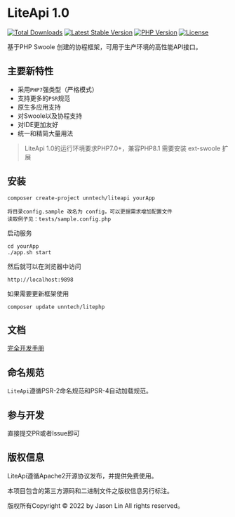 
LiteApi 1.0
===============

[![Total Downloads](https://poser.pugx.org/unntech/liteapi/downloads)](https://packagist.org/packages/unntech/liteapi)
[![Latest Stable Version](https://poser.pugx.org/unntech/liteapi/v/stable)](https://packagist.org/packages/unntech/liteapi)
[![PHP Version](https://img.shields.io/badge/php-%3E%3D7.0-8892BF.svg)](http://www.php.net/)
[![License](https://poser.pugx.org/unntech/liteapi/license)](https://packagist.org/packages/unntech/liteapi)

基于PHP Swoole 创建的协程框架，可用于生产环境的高性能API接口。



## 主要新特性

* 采用`PHP7`强类型（严格模式）
* 支持更多的`PSR`规范
* 原生多应用支持
* 对Swoole以及协程支持
* 对IDE更加友好
* 统一和精简大量用法


> LiteApi 1.0的运行环境要求PHP7.0+，兼容PHP8.1
> 需要安装 ext-swoole 扩展

## 安装

~~~
composer create-project unntech/liteapi yourApp
~~~

~~~
将目录config.sample 改名为 config，可以更据需求增加配置文件
读取例子见：tests/sample.config.php
~~~


启动服务

~~~
cd yourApp
./app.sh start
~~~

然后就可以在浏览器中访问

~~~
http://localhost:9898
~~~

如果需要更新框架使用
~~~
composer update unntech/litephp
~~~

## 文档

[完全开发手册](#)

## 命名规范

`LiteApi`遵循PSR-2命名规范和PSR-4自动加载规范。

## 参与开发

直接提交PR或者Issue即可

## 版权信息

LiteApi遵循Apache2开源协议发布，并提供免费使用。

本项目包含的第三方源码和二进制文件之版权信息另行标注。

版权所有Copyright © 2022 by Jason Lin All rights reserved。

